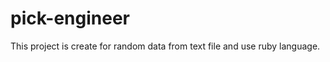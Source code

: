 pick-engineer
===============
This project is create for random data from text file and use ruby language.
